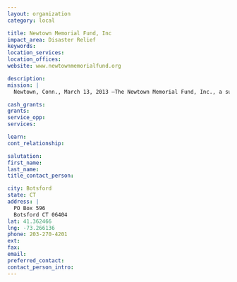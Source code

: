 ```yaml
---
layout: organization
category: local

title: Newtown Memorial Fund, Inc
impact_area: Disaster Relief
keywords: 
location_services: 
location_offices: 
website: www.newtownmemorialfund.org

description: 
mission: |
  Newtown, Conn., March 13, 2013 –The Newtown Memorial Fund, Inc., a sustainable fund created to support those affected by the Sandy Hook Elementary School tragedy, announced today a long term fundraising partnership with Pura Vida Bracelets, a La Jolla based company and designer of stylish Costa Rican handmade string bracelets. The exclusive Sandy Hook Elementary Memorial bracelet, created in response to the December 14th tragedy, will continue to be sold with all proceeds benefiting the Newtown Memorial Fund.

cash_grants: 
grants: 
service_opp: 
services: 

learn: 
cont_relationship: 

salutation: 
first_name: 
last_name: 
title_contact_person: 

city: Botsford
state: CT
address: |
  PO Box 596  
  Botsford CT 06404
lat: 41.362466
lng: -73.266136
phone: 203-270-4201
ext: 
fax: 
email: 
preferred_contact: 
contact_person_intro: 
---
```

